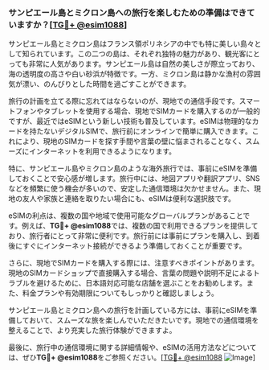 ### サンピエール島とミクロン島への旅行を楽しむための準備はできていますか？[[TG💪+ @esim1088](https://t.me/s/esim1088)]

サンピエール島とミクロン島はフランス領ポリネシアの中でも特に美しい島々として知られています。この二つの島は、それぞれ独特の魅力があり、観光客にとっても非常に人気があります。サンピエール島は自然の美しさが際立っており、海の透明度の高さや白い砂浜が特徴です。一方、ミクロン島は静かな漁村の雰囲気が漂い、のんびりとした時間を過ごすことができます。

旅行の計画を立てる際に忘れてはならないのが、現地での通信手段です。スマートフォンやタブレットを使用する場合、現地でSIMカードを購入するのが一般的ですが、最近ではeSIMという新しい技術も普及しています。eSIMは物理的なカードを持たないデジタルSIMで、旅行前にオンラインで簡単に購入できます。これにより、現地のSIMカードを探す手間や言葉の壁に悩まされることなく、スムーズにインターネットを利用できるようになります。

特に、サンピエール島やミクロン島のような海外旅行では、事前にeSIMを準備しておくことで安心感が増します。旅行中には、地図アプリや翻訳アプリ、SNSなどを頻繁に使う機会が多いので、安定した通信環境は欠かせません。また、現地の友人や家族と連絡を取りたい場合にも、eSIMは便利な選択肢です。

eSIMの利点は、複数の国や地域で使用可能なグローバルプランがあることです。例えば、**TG💪+ @esim1088**では、複数の国で利用できるプランを提供しており、旅行者にとって非常に便利です。旅行前には事前にプランを購入し、到着後にすぐにインターネット接続ができるよう準備しておくことが重要です。

さらに、現地でSIMカードを購入する際には、注意すべきポイントがあります。現地のSIMカードショップで直接購入する場合、言葉の問題や説明不足によるトラブルを避けるために、日本語対応可能な店舗を選ぶことをお勧めします。また、料金プランや有効期限についてもしっかりと確認しましょう。

サンピエール島とミクロン島への旅行を計画している方には、事前にeSIMを準備しておいて、スムーズな旅を楽しんでいただきたいです。現地での通信環境を整えることで、より充実した旅行体験ができますよ。

最後に、旅行中の通信環境に関する詳細情報や、eSIMの活用方法などについては、ぜひ**TG💪+ @esim1088**をご参照ください。[[TG💪+ @esim1088](https://t.me/s/esim1088) ![Image](https://i.postimg.cc/Y0z9fWf4/image.png)]